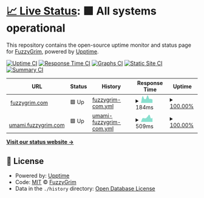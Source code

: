 # [📈 Live Status](https://FuzzyGrim.github.io/uptime-monitor): <!--live status--> **🟩 All systems operational**

This repository contains the open-source uptime monitor and status page for [FuzzyGrim](https://FuzzyGrim.github.io/uptime-monitor), powered by [Upptime](https://github.com/upptime/upptime).

[![Uptime CI](https://github.com/FuzzyGrim/uptime-monitor/workflows/Uptime%20CI/badge.svg)](https://github.com/FuzzyGrim/uptime-monitor/actions?query=workflow%3A%22Uptime+CI%22)
[![Response Time CI](https://github.com/FuzzyGrim/uptime-monitor/workflows/Response%20Time%20CI/badge.svg)](https://github.com/FuzzyGrim/uptime-monitor/actions?query=workflow%3A%22Response+Time+CI%22)
[![Graphs CI](https://github.com/FuzzyGrim/uptime-monitor/workflows/Graphs%20CI/badge.svg)](https://github.com/FuzzyGrim/uptime-monitor/actions?query=workflow%3A%22Graphs+CI%22)
[![Static Site CI](https://github.com/FuzzyGrim/uptime-monitor/workflows/Static%20Site%20CI/badge.svg)](https://github.com/FuzzyGrim/uptime-monitor/actions?query=workflow%3A%22Static+Site+CI%22)
[![Summary CI](https://github.com/FuzzyGrim/uptime-monitor/workflows/Summary%20CI/badge.svg)](https://github.com/FuzzyGrim/uptime-monitor/actions?query=workflow%3A%22Summary+CI%22)

<!--start: status pages-->
<!-- This summary is generated by Upptime (https://github.com/upptime/upptime) -->
<!-- Do not edit this manually, your changes will be overwritten -->
<!-- prettier-ignore -->
| URL | Status | History | Response Time | Uptime |
| --- | ------ | ------- | ------------- | ------ |
| <img alt="" src="https://icons.duckduckgo.com/ip3/www.fuzzygrim.com.ico" height="13"> [fuzzygrim.com](https://www.fuzzygrim.com/) | 🟩 Up | [fuzzygrim-com.yml](https://github.com/FuzzyGrim/uptime-monitor/commits/HEAD/history/fuzzygrim-com.yml) | <details><summary><img alt="Response time graph" src="./graphs/fuzzygrim-com/response-time-week.png" height="20"> 184ms</summary><br><a href="https://FuzzyGrim.github.io/uptime-monitor/history/fuzzygrim-com"><img alt="Response time 154" src="https://img.shields.io/endpoint?url=https%3A%2F%2Fraw.githubusercontent.com%2FFuzzyGrim%2Fuptime-monitor%2FHEAD%2Fapi%2Ffuzzygrim-com%2Fresponse-time.json"></a><br><a href="https://FuzzyGrim.github.io/uptime-monitor/history/fuzzygrim-com"><img alt="24-hour response time 127" src="https://img.shields.io/endpoint?url=https%3A%2F%2Fraw.githubusercontent.com%2FFuzzyGrim%2Fuptime-monitor%2FHEAD%2Fapi%2Ffuzzygrim-com%2Fresponse-time-day.json"></a><br><a href="https://FuzzyGrim.github.io/uptime-monitor/history/fuzzygrim-com"><img alt="7-day response time 184" src="https://img.shields.io/endpoint?url=https%3A%2F%2Fraw.githubusercontent.com%2FFuzzyGrim%2Fuptime-monitor%2FHEAD%2Fapi%2Ffuzzygrim-com%2Fresponse-time-week.json"></a><br><a href="https://FuzzyGrim.github.io/uptime-monitor/history/fuzzygrim-com"><img alt="30-day response time 174" src="https://img.shields.io/endpoint?url=https%3A%2F%2Fraw.githubusercontent.com%2FFuzzyGrim%2Fuptime-monitor%2FHEAD%2Fapi%2Ffuzzygrim-com%2Fresponse-time-month.json"></a><br><a href="https://FuzzyGrim.github.io/uptime-monitor/history/fuzzygrim-com"><img alt="1-year response time 147" src="https://img.shields.io/endpoint?url=https%3A%2F%2Fraw.githubusercontent.com%2FFuzzyGrim%2Fuptime-monitor%2FHEAD%2Fapi%2Ffuzzygrim-com%2Fresponse-time-year.json"></a></details> | <details><summary><a href="https://FuzzyGrim.github.io/uptime-monitor/history/fuzzygrim-com">100.00%</a></summary><a href="https://FuzzyGrim.github.io/uptime-monitor/history/fuzzygrim-com"><img alt="All-time uptime 99.96%" src="https://img.shields.io/endpoint?url=https%3A%2F%2Fraw.githubusercontent.com%2FFuzzyGrim%2Fuptime-monitor%2FHEAD%2Fapi%2Ffuzzygrim-com%2Fuptime.json"></a><br><a href="https://FuzzyGrim.github.io/uptime-monitor/history/fuzzygrim-com"><img alt="24-hour uptime 100.00%" src="https://img.shields.io/endpoint?url=https%3A%2F%2Fraw.githubusercontent.com%2FFuzzyGrim%2Fuptime-monitor%2FHEAD%2Fapi%2Ffuzzygrim-com%2Fuptime-day.json"></a><br><a href="https://FuzzyGrim.github.io/uptime-monitor/history/fuzzygrim-com"><img alt="7-day uptime 100.00%" src="https://img.shields.io/endpoint?url=https%3A%2F%2Fraw.githubusercontent.com%2FFuzzyGrim%2Fuptime-monitor%2FHEAD%2Fapi%2Ffuzzygrim-com%2Fuptime-week.json"></a><br><a href="https://FuzzyGrim.github.io/uptime-monitor/history/fuzzygrim-com"><img alt="30-day uptime 100.00%" src="https://img.shields.io/endpoint?url=https%3A%2F%2Fraw.githubusercontent.com%2FFuzzyGrim%2Fuptime-monitor%2FHEAD%2Fapi%2Ffuzzygrim-com%2Fuptime-month.json"></a><br><a href="https://FuzzyGrim.github.io/uptime-monitor/history/fuzzygrim-com"><img alt="1-year uptime 100.00%" src="https://img.shields.io/endpoint?url=https%3A%2F%2Fraw.githubusercontent.com%2FFuzzyGrim%2Fuptime-monitor%2FHEAD%2Fapi%2Ffuzzygrim-com%2Fuptime-year.json"></a></details>
| <img alt="" src="https://icons.duckduckgo.com/ip3/umami.fuzzygrim.com.ico" height="13"> [umami.fuzzygrim.com](https://umami.fuzzygrim.com/) | 🟩 Up | [umami-fuzzygrim-com.yml](https://github.com/FuzzyGrim/uptime-monitor/commits/HEAD/history/umami-fuzzygrim-com.yml) | <details><summary><img alt="Response time graph" src="./graphs/umami-fuzzygrim-com/response-time-week.png" height="20"> 509ms</summary><br><a href="https://FuzzyGrim.github.io/uptime-monitor/history/umami-fuzzygrim-com"><img alt="Response time 498" src="https://img.shields.io/endpoint?url=https%3A%2F%2Fraw.githubusercontent.com%2FFuzzyGrim%2Fuptime-monitor%2FHEAD%2Fapi%2Fumami-fuzzygrim-com%2Fresponse-time.json"></a><br><a href="https://FuzzyGrim.github.io/uptime-monitor/history/umami-fuzzygrim-com"><img alt="24-hour response time 436" src="https://img.shields.io/endpoint?url=https%3A%2F%2Fraw.githubusercontent.com%2FFuzzyGrim%2Fuptime-monitor%2FHEAD%2Fapi%2Fumami-fuzzygrim-com%2Fresponse-time-day.json"></a><br><a href="https://FuzzyGrim.github.io/uptime-monitor/history/umami-fuzzygrim-com"><img alt="7-day response time 509" src="https://img.shields.io/endpoint?url=https%3A%2F%2Fraw.githubusercontent.com%2FFuzzyGrim%2Fuptime-monitor%2FHEAD%2Fapi%2Fumami-fuzzygrim-com%2Fresponse-time-week.json"></a><br><a href="https://FuzzyGrim.github.io/uptime-monitor/history/umami-fuzzygrim-com"><img alt="30-day response time 482" src="https://img.shields.io/endpoint?url=https%3A%2F%2Fraw.githubusercontent.com%2FFuzzyGrim%2Fuptime-monitor%2FHEAD%2Fapi%2Fumami-fuzzygrim-com%2Fresponse-time-month.json"></a><br><a href="https://FuzzyGrim.github.io/uptime-monitor/history/umami-fuzzygrim-com"><img alt="1-year response time 495" src="https://img.shields.io/endpoint?url=https%3A%2F%2Fraw.githubusercontent.com%2FFuzzyGrim%2Fuptime-monitor%2FHEAD%2Fapi%2Fumami-fuzzygrim-com%2Fresponse-time-year.json"></a></details> | <details><summary><a href="https://FuzzyGrim.github.io/uptime-monitor/history/umami-fuzzygrim-com">100.00%</a></summary><a href="https://FuzzyGrim.github.io/uptime-monitor/history/umami-fuzzygrim-com"><img alt="All-time uptime 99.89%" src="https://img.shields.io/endpoint?url=https%3A%2F%2Fraw.githubusercontent.com%2FFuzzyGrim%2Fuptime-monitor%2FHEAD%2Fapi%2Fumami-fuzzygrim-com%2Fuptime.json"></a><br><a href="https://FuzzyGrim.github.io/uptime-monitor/history/umami-fuzzygrim-com"><img alt="24-hour uptime 100.00%" src="https://img.shields.io/endpoint?url=https%3A%2F%2Fraw.githubusercontent.com%2FFuzzyGrim%2Fuptime-monitor%2FHEAD%2Fapi%2Fumami-fuzzygrim-com%2Fuptime-day.json"></a><br><a href="https://FuzzyGrim.github.io/uptime-monitor/history/umami-fuzzygrim-com"><img alt="7-day uptime 100.00%" src="https://img.shields.io/endpoint?url=https%3A%2F%2Fraw.githubusercontent.com%2FFuzzyGrim%2Fuptime-monitor%2FHEAD%2Fapi%2Fumami-fuzzygrim-com%2Fuptime-week.json"></a><br><a href="https://FuzzyGrim.github.io/uptime-monitor/history/umami-fuzzygrim-com"><img alt="30-day uptime 100.00%" src="https://img.shields.io/endpoint?url=https%3A%2F%2Fraw.githubusercontent.com%2FFuzzyGrim%2Fuptime-monitor%2FHEAD%2Fapi%2Fumami-fuzzygrim-com%2Fuptime-month.json"></a><br><a href="https://FuzzyGrim.github.io/uptime-monitor/history/umami-fuzzygrim-com"><img alt="1-year uptime 100.00%" src="https://img.shields.io/endpoint?url=https%3A%2F%2Fraw.githubusercontent.com%2FFuzzyGrim%2Fuptime-monitor%2FHEAD%2Fapi%2Fumami-fuzzygrim-com%2Fuptime-year.json"></a></details>

<!--end: status pages-->

[**Visit our status website →**](https://FuzzyGrim.github.io/uptime-monitor)

## 📄 License

- Powered by: [Upptime](https://github.com/upptime/upptime)
- Code: [MIT](./LICENSE) © [FuzzyGrim](https://FuzzyGrim.github.io/uptime-monitor)
- Data in the `./history` directory: [Open Database License](https://opendatacommons.org/licenses/odbl/1-0/)
